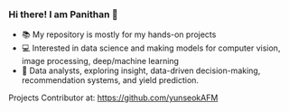 ### Hi there! I am Panithan 👋
- 📚 My repository is mostly for my hands-on projects
- :computer: Interested in data science and making models for computer vision, image processing, deep/machine learning
- :beginner: Data analysts, exploring insight, data-driven decision-making, recommendation systems, and yield prediction.

Projects Contributor at: https://github.com/yunseokAFM
